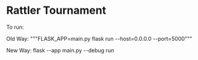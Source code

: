 # Rattler Tournament

To run: 

Old Way: """FLASK_APP=main.py flask run --host=0.0.0.0 --port=5000"""

New Way: flask --app main.py --debug run